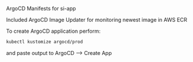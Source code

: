 ArgoCD Manifests for si-app

Included  ArgoCD Image Updater for monitoring newest image in AWS ECR 

To create ArgoCD application perform:


```bash
kubectl kustomize argocd/prod
```
and paste output to ArgoCD --> Create App
